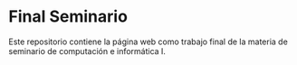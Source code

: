 # Final Seminario
Este repositorio contiene la página web como trabajo final de la materia 
de seminario de computación e informática I.
